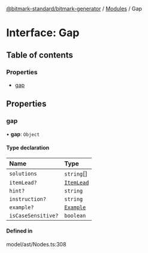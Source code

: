 [@bitmark-standard/bitmark-generator](../API.md) / [Modules](../modules.md) / Gap

# Interface: Gap

## Table of contents

### Properties

- [gap](Gap.md#gap)

## Properties

### gap

• **gap**: `Object`

#### Type declaration

| Name | Type |
| :------ | :------ |
| `solutions` | `string`[] |
| `itemLead?` | [`ItemLead`](ItemLead.md) |
| `hint?` | `string` |
| `instruction?` | `string` |
| `example?` | [`Example`](../modules.md#Example) |
| `isCaseSensitive?` | `boolean` |

#### Defined in

model/ast/Nodes.ts:308
